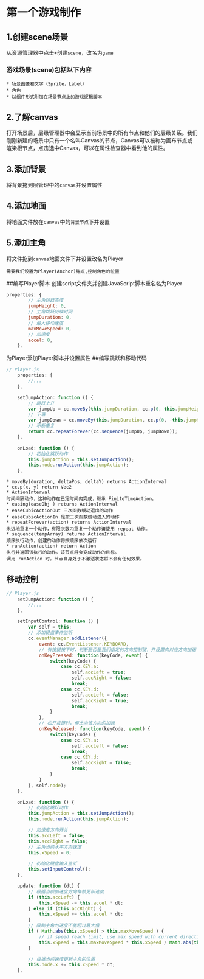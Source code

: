 # 第一个游戏制作
## 1.创建scene场景
从资源管理器中点击`+`创建`scene`，改名为`game`
### 游戏场景(scene)包括以下内容
    * 场景图像和文字（Sprite，Label）
    * 角色
    * 以组件形式附加在场景节点上的游戏逻辑脚本
## 2.了解canvas
打开场景后，层级管理器中会显示当前场景中的所有节点和他们的层级关系。我们刚刚新建的场景中只有一个名叫Canvas的节点，Canvas可以被称为画布节点或渲染根节点，点击选中Canvas，可以在属性检查器中看到他的属性。

## 3.添加背景
将背景拖到层管理中的`canvas`并设置属性
## 4.添加地面
将地面文件放在`canvas`中的`背景节点`下并设置
## 5.添加主角
将文件拖到`canvas`地面文件下并设置改名为Player       

    需要我们设置为Player(Anchor)锚点,控制角色的位置
##编写Player脚本
创建script文件夹并创建JavaScript脚本重名名为Player

```javascript
properties: {
        // 主角跳跃高度
        jumpHeight: 0,
        // 主角跳跃持续时间
        jumpDuration: 0,
        // 最大移动速度
        maxMoveSpeed: 0,
        // 加速度
        accel: 0,
    },
```

为Player添加Player脚本并设置属性
##编写跳跃和移动代码
```javascript
// Player.js
    properties: {
        //...
    },

    setJumpAction: function () {
        // 跳跃上升
        var jumpUp = cc.moveBy(this.jumpDuration, cc.p(0, this.jumpHeight)).easing(cc.easeCubicActionOut());
        // 下落
        var jumpDown = cc.moveBy(this.jumpDuration, cc.p(0, -this.jumpHeight)).easing(cc.easeCubicActionIn());
        // 不断重复
        return cc.repeatForever(cc.sequence(jumpUp, jumpDown));
    },

    onLoad: function () {
        // 初始化跳跃动作
        this.jumpAction = this.setJumpAction();
        this.node.runAction(this.jumpAction);
    },
```

    * moveBy(duration, deltaPos, deltaY) returns ActionInterval
    * cc.p(x, y) return Vec2
    * ActionInterval 
    时间间隔动作，这种动作在已定时间内完成，继承 FiniteTimeAction。
    * easing(easeObj ) returns ActionInterval
    * easeCubicActionOut 三次函数缓动退出的动作
    * easeCubicActionIn 是按三次函数缓动进入的动作
    * repeatForever(action) returns ActionInterval
    永远地重复一个动作，有限次数内重复一个动作请使用 repeat 动作。
    * sequence(tempArray) returns ActionInterval
    顺序执行动作，创建的动作将按顺序依次运行
    * runAction(action) return Action
    执行并返回该执行的动作。该节点将会变成动作的目标。
    调用 runAction 时，节点自身处于不激活状态将不会有任何效果。

## 移动控制
```javascript
// Player.js
    setJumpAction: function () {
        //...
    },

    setInputControl: function () {
        var self = this;
        // 添加键盘事件监听
        cc.eventManager.addListener({
            event: cc.EventListener.KEYBOARD,
            // 有按键按下时，判断是否是我们指定的方向控制键，并设置向对应方向加速
            onKeyPressed: function(keyCode, event) {
                switch(keyCode) {
                    case cc.KEY.a:
                        self.accLeft = true;
                        self.accRight = false;
                        break;
                    case cc.KEY.d:
                        self.accLeft = false;
                        self.accRight = true;
                        break;
                }
            },
            // 松开按键时，停止向该方向的加速
            onKeyReleased: function(keyCode, event) {
                switch(keyCode) {
                    case cc.KEY.a:
                        self.accLeft = false;
                        break;
                    case cc.KEY.d:
                        self.accRight = false;
                        break;
                }
            }
        }, self.node);
    },

    onLoad: function () {
        // 初始化跳跃动作
        this.jumpAction = this.setJumpAction();
        this.node.runAction(this.jumpAction);

        // 加速度方向开关
        this.accLeft = false;
        this.accRight = false;
        // 主角当前水平方向速度
        this.xSpeed = 0;

        // 初始化键盘输入监听
        this.setInputControl();
    },

    update: function (dt) {
        // 根据当前加速度方向每帧更新速度
        if (this.accLeft) {
            this.xSpeed -= this.accel * dt;
        } else if (this.accRight) {
            this.xSpeed += this.accel * dt;
        }
        // 限制主角的速度不能超过最大值
        if ( Math.abs(this.xSpeed) > this.maxMoveSpeed ) {
            // if speed reach limit, use max speed with current direction
            this.xSpeed = this.maxMoveSpeed * this.xSpeed / Math.abs(this.xSpeed);
        }

        // 根据当前速度更新主角的位置
        this.node.x += this.xSpeed * dt;
    },
```

